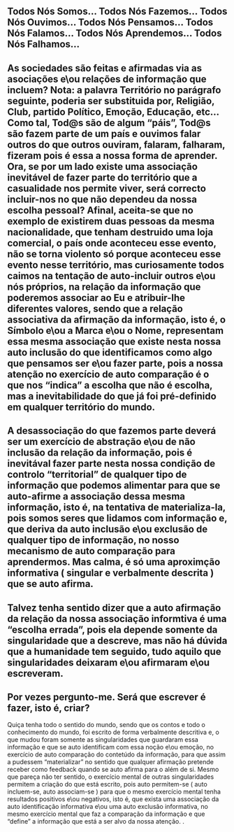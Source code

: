 Todos Nós Somos... 
Todos Nós Fazemos...
Todos Nós Ouvimos...
Todos Nós Pensamos...
Todos Nós Falamos...
Todos Nós Aprendemos... 
Todos Nós Falhamos...
-
As sociedades são feitas e afirmadas via as asociações e\ou relações de informação que incluem?
Nota: a palavra Território no parágrafo seguinte, poderia ser substituida por, Religião, Club, partido Político, Emoção, Educação, etc...
Como tal, Tod@s são de algum “páis”, Tod@s são fazem parte de um país e ouvimos falar outros do que outros ouviram, falaram, falharam, fizeram pois é essa a nossa forma de aprender. Ora, se por um lado existe uma associação inevitável de fazer parte do território que a casualidade nos permite viver, será correcto incluir-nos no que não dependeu da nossa escolha pessoal? 
Afinal, aceita-se que no exemplo de existirem duas pessoas da mesma nacionalidade, que tenham destruido uma loja comercial, o país onde aconteceu esse evento, não se torna violento só porque aconteceu esse evento nesse território, mas curiosamente todos caimos na tentação de auto-incluir outros e\ou nós próprios, na relação da informação que poderemos associar ao Eu e atribuir-lhe diferentes valores, sendo que a relação associativa da afirmação da informação, isto é, o Símbolo e\ou a Marca e\ou o Nome, representam essa mesma associação que existe nesta nossa auto inclusão do que identificamos como algo que pensamos ser e\ou fazer parte, pois a nossa atenção no exercício de auto comparação é o que nos “indica” a escolha que não é escolha, mas a inevitabilidade do que já foi pré-definido em qualquer território do mundo.
-
A desassociação do que fazemos parte deverá ser um exercício de abstração e\ou de não inclusão da relação da informação, pois é inevitával fazer parte nesta nossa condição de controlo “territorial” de qualquer tipo de informação que podemos alimentar para que se auto-afirme a associação dessa mesma informação, isto é, na tentativa de materializa-la, pois somos seres que lidamos com informação e, que deriva da auto inclusão e\ou exclusão de qualquer tipo de informação, no nosso mecanismo de auto comparação para aprendermos. 
Mas calma, é só uma aproximção informativa ( singular e verbalmente descrita ) que se auto afirma. 
-
Talvez tenha sentido dizer que a auto afirmação da relação da nossa associação informtiva é uma “escolha errada”, pois ela depende somente da singularidade que a descreve, mas não há dúvida que a humanidade tem seguido, tudo aquilo que singularidades deixaram e\ou afirmaram e\ou escreveram.
-
Por vezes pergunto-me. Será que escrever é fazer, isto é, criar?
-
Quiça tenha todo o sentido do mundo, sendo que os contos e todo o conhecimento do mundo, foi  escrito de forma verbalmente descritiva e, o que mudou foram somente as singularidades que guardaram essa informação e que se auto identificam com essa noção e\ou emoção, no exercício de auto comparação do contetúdo da informação, para que assim a pudessem “materializar” no sentido que qualquer afirmação pretende receber como feedback quando se auto afirma para o além de si. Mesmo que pareça não ter sentido, o exercício mental de outras singularidades permitem a criação do que está escrito, pois auto permitem-se ( auto incluem-se, auto associam-se ) para que o mesmo exercício mental tenha resultados positivos e\ou negativos, isto é, que exista uma associação da auto identificação informativa e\ou uma auto exclusão informativa, no mesmo exercício mental que faz a comparação da informação e que “define” a informação que está a ser alvo da nossa atenção. . 